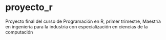 # proyecto_r
Proyecto final del curso de Programación en R, primer trimestre, Maestría en ingeniería para la industria con especialización en ciencias de la computación
